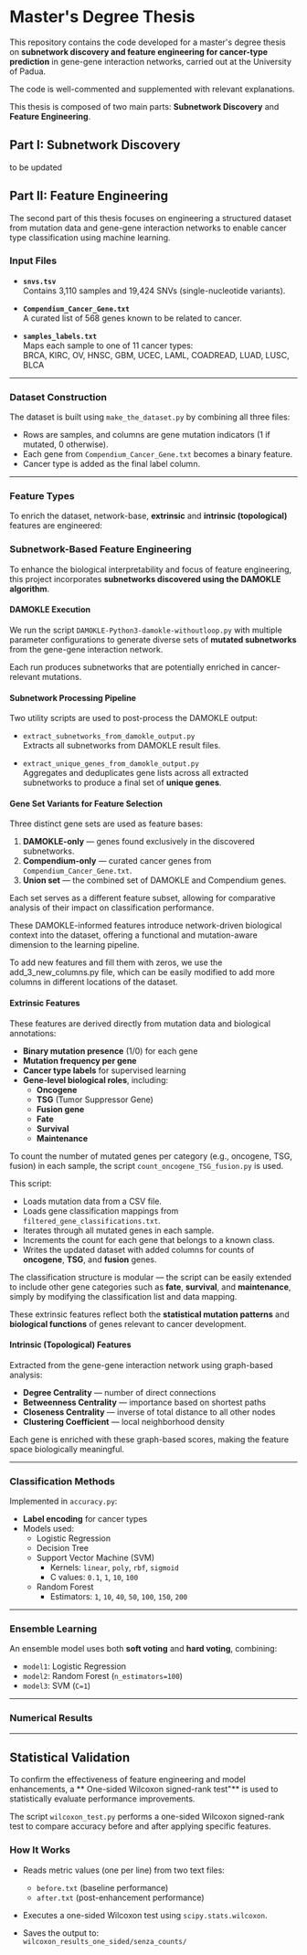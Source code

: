 
# Master's Degree Thesis

This repository contains the code developed for a master's degree thesis on **subnetwork discovery and feature engineering for cancer-type prediction** in gene-gene interaction networks, carried out at the University of Padua.

The code is well-commented and supplemented with relevant explanations.

This thesis is composed of two main parts: **Subnetwork Discovery** and **Feature Engineering**.
## Part I: Subnetwork Discovery
to be updated
## Part II: Feature Engineering

The second part of this thesis focuses on engineering a structured dataset from mutation data and gene-gene interaction networks to enable cancer type classification using machine learning.

### Input Files

- **`snvs.tsv`**  
  Contains 3,110 samples and 19,424 SNVs (single-nucleotide variants).

- **`Compendium_Cancer_Gene.txt`**  
  A curated list of 568 genes known to be related to cancer.

- **`samples_labels.txt`**  
  Maps each sample to one of 11 cancer types:  
  BRCA, KIRC, OV, HNSC, GBM, UCEC, LAML, COADREAD, LUAD, LUSC, BLCA

---

### Dataset Construction

The dataset is built using `make_the_dataset.py` by combining all three files:

- Rows are samples, and columns are gene mutation indicators (1 if mutated, 0 otherwise).
- Each gene from `Compendium_Cancer_Gene.txt` becomes a binary feature.
- Cancer type is added as the final label column.

---

### Feature Types

To enrich the dataset, network-base, **extrinsic** and **intrinsic (topological)** features are engineered:
### Subnetwork-Based Feature Engineering

To enhance the biological interpretability and focus of feature engineering, this project incorporates **subnetworks discovered using the DAMOKLE algorithm**.

#### DAMOKLE Execution

We run the script `DAMOKLE-Python3-damokle-withoutloop.py` with multiple parameter configurations to generate diverse sets of **mutated subnetworks** from the gene-gene interaction network.

Each run produces subnetworks that are potentially enriched in cancer-relevant mutations.

#### Subnetwork Processing Pipeline

Two utility scripts are used to post-process the DAMOKLE output:

- `extract_subnetworks_from_damokle_output.py`  
  Extracts all subnetworks from DAMOKLE result files.

- `extract_unique_genes_from_damokle_output.py`  
  Aggregates and deduplicates gene lists across all extracted subnetworks to produce a final set of **unique genes**.

#### Gene Set Variants for Feature Selection

Three distinct gene sets are used as feature bases:

1. **DAMOKLE-only** — genes found exclusively in the discovered subnetworks.
2. **Compendium-only** — curated cancer genes from `Compendium_Cancer_Gene.txt`.
3. **Union set** — the combined set of DAMOKLE and Compendium genes.

Each set serves as a different feature subset, allowing for comparative analysis of their impact on classification performance.

These DAMOKLE-informed features introduce network-driven biological context into the dataset, offering a functional and mutation-aware dimension to the learning pipeline.

To add new features and fill them with zeros, we use the add_3_new_columns.py file, which can be easily modified to add more columns in different locations of the dataset.

#### Extrinsic Features

These features are derived directly from mutation data and biological annotations:

- **Binary mutation presence** (1/0) for each gene
- **Mutation frequency per gene**
- **Cancer type labels** for supervised learning
- **Gene-level biological roles**, including:
  - **Oncogene**
  - **TSG** (Tumor Suppressor Gene)
  - **Fusion gene**
  - **Fate**
  - **Survival**
  - **Maintenance**

To count the number of mutated genes per category (e.g., oncogene, TSG, fusion) in each sample, the script `count_oncogene_TSG_fusion.py` is used.

This script:
- Loads mutation data from a CSV file.
- Loads gene classification mappings from `filtered_gene_classifications.txt`.
- Iterates through all mutated genes in each sample.
- Increments the count for each gene that belongs to a known class.
- Writes the updated dataset with added columns for counts of **oncogene**, **TSG**, and **fusion** genes.

The classification structure is modular — the script can be easily extended to include other gene categories such as **fate**, **survival**, and **maintenance**, simply by modifying the classification list and data mapping.

These extrinsic features reflect both the **statistical mutation patterns** and **biological functions** of genes relevant to cancer development.
#### Intrinsic (Topological) Features

Extracted from the gene-gene interaction network using graph-based analysis:

- **Degree Centrality** — number of direct connections
- **Betweenness Centrality** — importance based on shortest paths
- **Closeness Centrality** — inverse of total distance to all other nodes
- **Clustering Coefficient** — local neighborhood density

Each gene is enriched with these graph-based scores, making the feature space biologically meaningful.

---

### Classification Methods

Implemented in `accuracy.py`:

- **Label encoding** for cancer types
- Models used:
  - Logistic Regression
  - Decision Tree
  - Support Vector Machine (SVM)  
    - Kernels: `linear`, `poly`, `rbf`, `sigmoid`  
    - C values: `0.1`, `1`, `10`, `100`
  - Random Forest  
    - Estimators: `1`, `10`, `40`, `50`, `100`, `150`, `200`

---

### Ensemble Learning

An ensemble model uses both **soft voting** and **hard voting**, combining:

- `model1`: Logistic Regression  
- `model2`: Random Forest (`n_estimators=100`)  
- `model3`: SVM (`C=1`)

---

### Numerical Results

---

## Statistical Validation

To confirm the effectiveness of feature engineering and model enhancements, a ** One-sided Wilcoxon signed-rank test"** is used to statistically evaluate performance improvements.

The script `wilcoxon_test.py` performs a one-sided Wilcoxon signed-rank test to compare accuracy before and after applying specific features.

### How It Works

- Reads metric values (one per line) from two text files:  
  - `before.txt` (baseline performance)  
  - `after.txt` (post-enhancement performance)

- Executes a one-sided Wilcoxon test using `scipy.stats.wilcoxon`.

- Saves the output to:  
  `wilcoxon_results_one_sided/senza_counts/`


